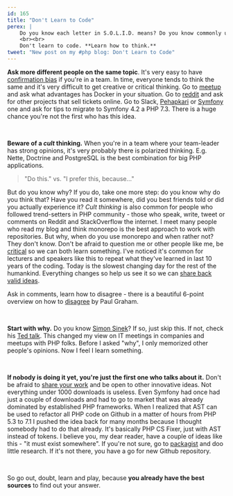 ```yaml
---
id: 165
title: "Don't Learn to Code"
perex: |
    Do you know each letter in S.O.L.I.D. means? Do you know commonly used design patterns? Do you know the most popular PHP frameworks? Do know what [cyclomatic complexity](/blog/2018/05/21/is-your-code-readable-by-humans-cognitive-complexity-tells-you/) is?
    <br><br>
    Don't learn to code. **Learn how to think.** 
tweet: "New post on my #php blog: Don't Learn to Code"
---
```


**Ask more different people on the same topic**. It's very easy to have [confirmation bias](https://en.wikipedia.org/wiki/Confirmation_bias) if you're in a team. In time, everyone tends to think the same and it's very difficult to get creative or critical thinking. Go to [meetup](https://friendsofphp.org/) and ask what advantages has Docker in your situation. Go to [reddit](https://www.reddit.com/r/PHP/) and ask for other projects that sell tickets online. Go to Slack, [Pehapkari](https://pehapkari.herokuapp.com/) or [Symfony](https://symfony.com/slack-invite) one and ask for tips to migrate to Symfony 4.2 a PHP 7.3. There is a huge chance you're not the first who has this idea.

<br>

**Beware of a *cult* thinking.** When you're in a team where your team-leader has strong opinions, it's very probably there is polarized thinking. E.g. Nette, Doctrine and PostgreSQL is the best combination for big PHP applications.

<blockquote class="blockquote text-center">
    "Do this." vs. "I prefer this, because..."
</blockquote>

But do you know why? If you do, take one more step: do you know why do you think that? Have you read it somewhere, did you best friends told or did you actually experience it? *Cult thinking* is also common for people who followed trend-setters in PHP community - those who speak, write, tweet or comments on Reddit and StackOverflow the internet. I meet many people who read my blog and think monorepo is the best approach to work with repositories. But why, when do you use monorepo and when rather not? They don't know. Don't be afraid to question me or other people like me, be [critical](/blog/2018/03/19/how-to-criticize-like-a-senior-programmer/) so we can both learn something. I've noticed it's common for lecturers and speakers like this to repeat what they've learned in last 10 years of the coding. Today is the slowest changing day for the rest of the humankind. Everything changes so help us see it so we can [share back valid ideas](/blog/2018/12/03/it-bloggers-deprecate-your-posts-to-stop-spreading-legacy/).

Ask in comments, learn how to disagree - there is a beautiful 6-point overview on how to [disagree](http://www.paulgraham.com/disagree.html) by Paul Graham.

<br>

**Start with why.** Do you know [Simon Sinek](https://i.pinimg.com/originals/10/5c/fe/105cfe0d5374447963bcfea7e9c4ffe8.jpg)? If so, just skip this. If not, check his [Ted talk](https://www.ted.com/talks/simon_sinek_how_great_leaders_inspire_action). This changed my view on IT meetings in companies and meetups with PHP folks. Before I asked "why", I only memorized other people's opinions. Now I feel I learn something. 

<br>

**If nobody is doing it yet, you're just the first one who talks about it.** Don't be afraid to [share your work](https://austinkleon.com/show-your-work/) and be open to other innovative ideas. Not everything under 1000 downloads is useless. Even Symfony had once had just a couple of downloads and had to go to market that was already dominated by established PHP frameworks. When I realized that AST can be used to refactor all PHP code on Github in a matter of hours from PHP 5.3 to 7.1 I pushed the idea back for many months because I thought somebody had to do that already. It's basically PHP CS Fixer, just with AST instead of tokens. I believe you, my dear reader, have a couple of ideas like this - "it must exist somewhere". If you're not sure, go to [packagist](https://packagist.org/) and doo little research. If it's not there, you have a go for new Github repository. 

<br>

So go out, doubt, learn and play, because **you already have the best sources** to find out your answer.
